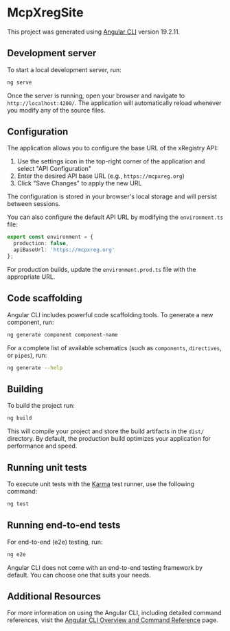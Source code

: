 # McpXregSite

This project was generated using [Angular CLI](https://github.com/angular/angular-cli) version 19.2.11.

## Development server

To start a local development server, run:

```bash
ng serve
```

Once the server is running, open your browser and navigate to `http://localhost:4200/`. The application will automatically reload whenever you modify any of the source files.

## Configuration

The application allows you to configure the base URL of the xRegistry API:

1. Use the settings icon in the top-right corner of the application and select "API Configuration"
2. Enter the desired API base URL (e.g., `https://mcpxreg.org`)
3. Click "Save Changes" to apply the new URL

The configuration is stored in your browser's local storage and will persist between sessions.

You can also configure the default API URL by modifying the `environment.ts` file:

```typescript
export const environment = {
  production: false,
  apiBaseUrl: 'https://mcpxreg.org'
};
```

For production builds, update the `environment.prod.ts` file with the appropriate URL.

## Code scaffolding

Angular CLI includes powerful code scaffolding tools. To generate a new component, run:

```bash
ng generate component component-name
```

For a complete list of available schematics (such as `components`, `directives`, or `pipes`), run:

```bash
ng generate --help
```

## Building

To build the project run:

```bash
ng build
```

This will compile your project and store the build artifacts in the `dist/` directory. By default, the production build optimizes your application for performance and speed.

## Running unit tests

To execute unit tests with the [Karma](https://karma-runner.github.io) test runner, use the following command:

```bash
ng test
```

## Running end-to-end tests

For end-to-end (e2e) testing, run:

```bash
ng e2e
```

Angular CLI does not come with an end-to-end testing framework by default. You can choose one that suits your needs.

## Additional Resources

For more information on using the Angular CLI, including detailed command references, visit the [Angular CLI Overview and Command Reference](https://angular.dev/tools/cli) page.
